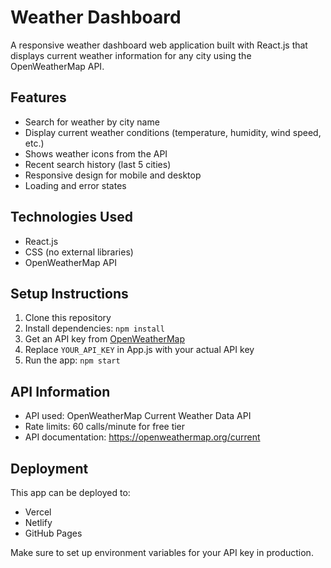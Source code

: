 # Weather Dashboard

A responsive weather dashboard web application built with React.js that displays current weather information for any city using the OpenWeatherMap API.

## Features

- Search for weather by city name
- Display current weather conditions (temperature, humidity, wind speed, etc.)
- Shows weather icons from the API
- Recent search history (last 5 cities)
- Responsive design for mobile and desktop
- Loading and error states

## Technologies Used

- React.js
- CSS (no external libraries)
- OpenWeatherMap API

## Setup Instructions

1. Clone this repository
2. Install dependencies: `npm install`
3. Get an API key from [OpenWeatherMap](https://openweathermap.org/api)
4. Replace `YOUR_API_KEY` in App.js with your actual API key
5. Run the app: `npm start`

## API Information

- API used: OpenWeatherMap Current Weather Data API
- Rate limits: 60 calls/minute for free tier
- API documentation: https://openweathermap.org/current

## Deployment

This app can be deployed to:
- Vercel
- Netlify
- GitHub Pages

Make sure to set up environment variables for your API key in production.
